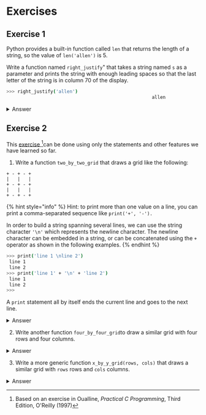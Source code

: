 # Exercises

## Exercise 1

Python provides a built-in function called `len` that returns the length of a string, so the value of `len('allen')` is 5.

Write a function named `right_justify`" that takes a string named `s` as a parameter and prints the string with enough leading spaces so that the last letter of the string is in column 70 of the display.

```sh
>>> right_justify('allen') 
                                                     allen
```

<details>

<summary>Answer</summary>

```python
def rightJustify(s):
    print(' ' * (70 - len(s)) + s)
```

</details>

## Exercise 2

This [exercise ](#user-content-fn-1)[^1]can be done using only the statements and other features we have learned so far.

1. Write a function `two_by_two_grid` that draws a grid like the following:

```
+ - + - +
|   |   |
+ - + - +
|   |   |
+ - + - +
```

{% hint style="info" %}
Hint: to print more than one value on a line, you can print a comma-separated sequence like `print('+', '-').`

In order to build a string spanning several lines, we can use the string character `'\n'` which represents the newline character. The newline character can be embedded in a string, or can be concatenated using the `+` operator as shown in the following examples.
{% endhint %}

```bash
>>> print('line 1 \nline 2')
 line 1 
 line 2 
>>> print('line 1' + '\n' + 'line 2')
 line 1 
 line 2
>>> 
```

A `print` statement all by itself ends the current line and goes to the next line.

<details>

<summary>Answer</summary>

{% code lineNumbers="true" %}
```python
def two_by_two_grid():
    print('+', '-', '+', '-', '+')
    print('|', ' ', '|', ' ', '|')
    print('+', '-', '+', '-', '+')
    print('|', ' ', '|', ' ', '|')
    print('+', '-', '+', '-', '+')


```
{% endcode %}

Note: this is not a very good solution, a better approach is used in the solution for the function `four_by_four_grid.`

</details>

2. Write another function `four_by_four_grid`to draw a similar grid with four rows and four columns.

<details>

<summary>Answer</summary>

{% code lineNumbers="true" %}
```python
def four_by_four_grid():
    oddLine = '+ - ' * 4 + '+\n'
    evenLine = '|   ' * 4 + '|\n'
    grid = (oddLine + evenLine) * 4 + oddLine
    print(grid)
```
{% endcode %}

Note: This solution is better than the one given for the function `two_by_two_grid`. It is important to familiarise ourselves with manipulating string to build the expected output.

</details>

3. Write a more generic function `x_by_y_grid(rows, cols)` that draws a similar grid with `rows` rows and `cols` columns.

<details>

<summary>Answer</summary>

{% code lineNumbers="true" %}
```python
def x_by_y_grid(rows, cols):
    oddLine = '+ - ' * cols + '+\n'
    evenLine = '|   ' * cols + '|\n'
    grid = (oddLine + evenLine) * rows + oddLine
    print(grid)
```
{% endcode %}

Note: once we have written the generic function, we can refactor (rewrite) both the `two_by_two_grid` **and** `four_by_four_grid`to functions by calling the `x_by_y_grid(rows, cols)` function as shown below.

{% code lineNumbers="true" %}
```python
def two_by_two_grid():
    x_by_y_grid(2, 2)
    
def four_by_four_gridto():
    x_by_y_grid(4, 4)
```
{% endcode %}

</details>

[^1]: Based on an exercise in Oualline, _Practical C Programming_, Third Edition, O'Reilly (1997)
